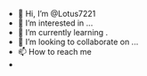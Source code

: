 - 👋 Hi, I’m @Lotus7221
- 👀 I’m interested in ...
- 🌱 I’m currently learning .
- 💞️ I’m looking to collaborate on ...
- 📫 How to reach me 
-
